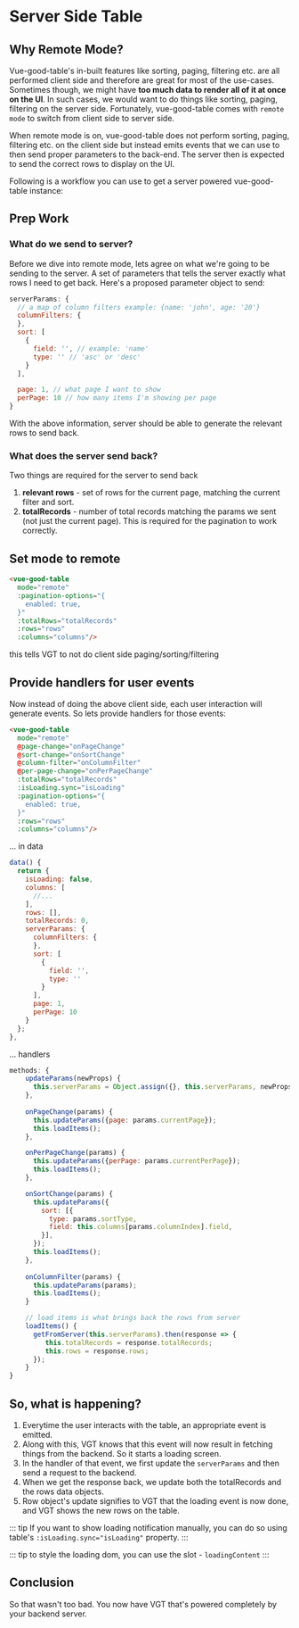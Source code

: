 # Server Side Table

## Why Remote Mode?

Vue-good-table's in-built features like sorting, paging, filtering etc. are all performed client side and therefore are great for most of the use-cases. Sometimes though, we might have **too much data to render all of it at once on the UI**. In such cases, we would want to do things like sorting, paging, filtering on the server side. Fortunately, vue-good-table comes with `remote mode` to switch from client side to server side. 

When remote mode is on, vue-good-table does not perform sorting, paging, filtering etc. on the client side but instead emits events that we can use to then send proper parameters to the back-end. The server then is expected to send the correct rows to display on the UI. 

Following is a workflow you can use to get a server powered vue-good-table instance: 

## Prep Work
### What do we send to server?

Before we dive into remote mode, lets agree on what we're going to be sending to the server. A set of parameters that tells the server exactly what rows I need to get back. Here's a proposed parameter object to send: 

```js
serverParams: {
  // a map of column filters example: {name: 'john', age: '20'}
  columnFilters: {
  },
  sort: [
    {
      field: '', // example: 'name'
      type: '' // 'asc' or 'desc'
    }
  ],

  page: 1, // what page I want to show
  perPage: 10 // how many items I'm showing per page
}
```
With the above information, server should be able to generate the relevant rows to send back.

### What does the server send back?
Two things are required for the server to send back 
1. **relevant rows** - set of rows for the current page, matching the current filter and sort. 
2. **totalRecords** - number of total records matching the params we sent (not just the current page). This is required for the pagination to work correctly.

## Set mode to remote

```html
<vue-good-table
  mode="remote"
  :pagination-options="{
    enabled: true,
  }"
  :totalRows="totalRecords"
  :rows="rows"
  :columns="columns"/>
```
this tells VGT to not do client side paging/sorting/filtering

## Provide handlers for user events

Now instead of doing the above client side, each user interaction will generate events. So lets provide handlers for those events:
```html
<vue-good-table
  mode="remote"
  @page-change="onPageChange"
  @sort-change="onSortChange"
  @column-filter="onColumnFilter"
  @per-page-change="onPerPageChange"
  :totalRows="totalRecords"
  :isLoading.sync="isLoading"
  :pagination-options="{
    enabled: true,
  }"
  :rows="rows"
  :columns="columns"/>
```

... in data
```javascript
data() {
  return {
    isLoading: false,
    columns: [
      //...
    ],
    rows: [],
    totalRecords: 0,
    serverParams: {
      columnFilters: {
      },
      sort: [
        {
          field: '',
          type: ''
        }
      ],
      page: 1, 
      perPage: 10
    }
  }; 
},
```

... handlers

```javascript
methods: {
    updateParams(newProps) {
      this.serverParams = Object.assign({}, this.serverParams, newProps);
    },
    
    onPageChange(params) {
      this.updateParams({page: params.currentPage});
      this.loadItems();
    },

    onPerPageChange(params) {
      this.updateParams({perPage: params.currentPerPage});
      this.loadItems();
    },

    onSortChange(params) {
      this.updateParams({
        sort: [{
          type: params.sortType,
          field: this.columns[params.columnIndex].field,
        }],
      });
      this.loadItems();
    },
    
    onColumnFilter(params) {
      this.updateParams(params);
      this.loadItems();
    }

    // load items is what brings back the rows from server
    loadItems() {
      getFromServer(this.serverParams).then(response => {
         this.totalRecords = response.totalRecords;
         this.rows = response.rows;
      });
    }
}
```

## So, what is happening?
1. Everytime the user interacts with the table, an appropriate event is emitted.
1. Along with this, VGT knows that this event will now result in fetching things from the backend. So it starts a loading screen. 
1. In the handler of that event, we first update the `serverParams` and then send a request to the backend. 
1. When we get the response back, we update both the totalRecords and the rows data objects. 
1. Row object's update signifies to VGT that the loading event is now done, and VGT shows the new rows on the table. 

::: tip
If you want to show loading notification manually, you can do so using table's `:isLoading.sync="isLoading"` property.
:::

::: tip
to style the loading dom, you can use the slot - `loadingContent`
:::

## Conclusion
So that wasn't too bad. You now have VGT that's powered completely by your backend server.

